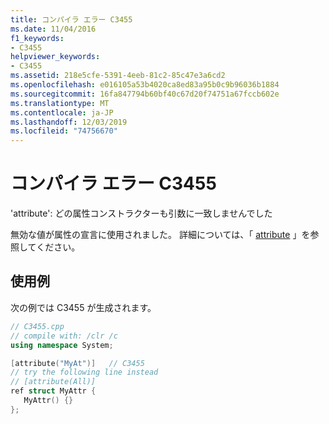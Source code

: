 ```yaml
---
title: コンパイラ エラー C3455
ms.date: 11/04/2016
f1_keywords:
- C3455
helpviewer_keywords:
- C3455
ms.assetid: 218e5cfe-5391-4eeb-81c2-85c47e3a6cd2
ms.openlocfilehash: e016105a53b4020ca8ed83a95b0c9b96036b1884
ms.sourcegitcommit: 16fa847794b60bf40c67d20f74751a67fccb602e
ms.translationtype: MT
ms.contentlocale: ja-JP
ms.lasthandoff: 12/03/2019
ms.locfileid: "74756670"
---
```

# <a name="compiler-error-c3455"></a>コンパイラ エラー C3455

'attribute': どの属性コンストラクターも引数に一致しませんでした

無効な値が属性の宣言に使用されました。  詳細については、「 [attribute](../../windows/attributes/attribute.md) 」を参照してください。

## <a name="example"></a>使用例

次の例では C3455 が生成されます。

```cpp
// C3455.cpp
// compile with: /clr /c
using namespace System;

[attribute("MyAt")]   // C3455
// try the following line instead
// [attribute(All)]
ref struct MyAttr {
   MyAttr() {}
};
```
